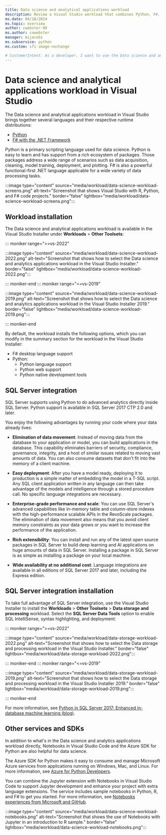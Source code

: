 ```yaml
---
title: Data science and analytical applications workload
description: Review a Visual Studio workload that combines Python, F#, and their respective runtime distributions, including Anaconda, and also R for earlier versions of Visual Studio.
ms.date: 04/18/2024
ms.topic: overview
author: cwebster-99
ms.author: cowebster
manager: mijacobs
ms.subservice: python
ms.custom: sfi-image-nochange

# CustomerIntent: As a developer, I want to use the Data science and analytical applications workload in Visual Studio so I can work with multiple languages and runtime distributions.
---
```


# Data science and analytical applications workload in Visual Studio

The Data science and analytical applications workload in Visual Studio brings together several languages and their respective runtime distributions:

- [Python](../python/overview-of-python-tools-for-visual-studio.md)
- [F# with the .NET Framework](/dotnet/fsharp/)

Python is a primary scripting language used for data science. Python is easy to learn and has support from a rich ecosystem of packages. Those packages address a wide range of scenarios such as data acquisition, cleaning, model training, deployment, and plotting. F# is also a powerful functional-first .NET language applicable for a wide variety of data processing tasks.

:::image type="content" source="media/workload/data-science-workload-screens.png" alt-text="Screenshot that shows Visual Studio with R, Python, and F# code projects." border="false" lightbox="media/workload/data-science-workload-screens.png":::

## Workload installation

The Data science and analytical applications workload is available in the Visual Studio Installer under **Workloads** > **Other Toolsets**:

::: moniker range=">=vs-2022"

:::image type="content" source="media/workload/data-science-workload-2022.png" alt-text="Screenshot that shows how to select the Data science and analytics applications workload in the Visual Studio Installer." border="false" lightbox="media/workload/data-science-workload-2022.png":::

::: moniker-end
::: moniker range="<=vs-2019"

:::image type="content" source="media/workload/data-science-workload-2019.png" alt-text="Screenshot that shows how to select the Data science and analytics applications workload in the Visual Studio Installer 2019." border="false" lightbox="media/workload/data-science-workload-2019.png":::

::: moniker-end

By default, the workload installs the following options, which you can modify in the summary section for the workload in the Visual Studio Installer:

- F# desktop language support
- Python:
   - Python language support
   - Python web support
   - Python native development tools

## SQL Server integration

SQL Server supports using Python to do advanced analytics directly inside SQL Server. Python support is available in SQL Server 2017 CTP 2.0 and later.

You enjoy the following advantages by running your code where your data already lives:

- **Elimination of data movement**: Instead of moving data from the database to your application or model, you can build applications in the database. This capability eliminates barriers of security, compliance, governance, integrity, and a host of similar issues related to moving vast amounts of data. You can also consume datasets that don't fit into the memory of a client machine.

- **Easy deployment**: After you have a model ready, deploying it to production is a simple matter of embedding the model in a T-SQL script. Any SQL client application written in any language can then take advantage of the models and intelligence through a stored procedure call. No specific language integrations are necessary.

- **Enterprise-grade performance and scale**: You can use SQL Server's advanced capabilities like in-memory table and column-store indexes with the high-performance scalable APIs in the RevoScale packages. The elimination of data movement also means that you avoid client memory constraints as your data grows or you want to increase the performance of the application.

- **Rich extensibility**: You can install and run any of the latest open source packages in SQL Server to build deep learning and AI applications on huge amounts of data in SQL Server. Installing a package in SQL Server is as simple as installing a package on your local machine.

- **Wide availability at no additional cost**: Language integrations are available in all editions of SQL Server 2017 and later, including the Express edition.

## SQL Server integration installation

To take full advantage of SQL Server integration, use the Visual Studio Installer to install the **Workloads** > **Other Toolsets** > **Data storage and processing** workload. Select the **SQL Server Data Tools** option to enable SQL IntelliSense, syntax highlighting, and deployment:

::: moniker range=">=vs-2022"

:::image type="content" source="media/workload/data-storage-workload-2022.png" alt-text="Screenshot that shows how to select the Data storage and processing workload in the Visual Studio Installer." border="false" lightbox="media/workload/data-storage-workload-2022.png":::

::: moniker-end
::: moniker range="<=vs-2019"

:::image type="content" source="media/workload/data-storage-workload-2019.png" alt-text="Screenshot that shows how to select the Data storage and processing workload in the Visual Studio Installer 2019." border="false" lightbox="media/workload/data-storage-workload-2019.png":::

::: moniker-end

For more information, see [Python in SQL Server 2017: Enhanced in-database machine learning (blog)](https://blogs.technet.microsoft.com/dataplatforminsider/2017/04/19/python-in-sql-server-2017-enhanced-in-database-machine-learning/).

## Other services and SDKs

In addition to what's in the Data science and analytics applications workload directly, Notebooks in Visual Studio Code and the Azure SDK for Python are also helpful for data science.

The Azure SDK for Python makes it easy to consume and manage Microsoft Azure services from applications running on Windows, Mac, and Linux. For more information, see [Azure for Python Developers](/azure/developer/python/).

You can combine the Jupyter extension with Notebooks in Visual Studio Code to support Jupyter development and enhance your project with extra language extensions. The service includes sample notebooks in Python, R, and F# to get you started. For more information, see [Notebooks experiences from Microsoft and GitHub](https://visualstudio.microsoft.com/vs/features/notebooks-at-microsoft/).

:::image type="content" source="media/workload/data-science-workload-notebooks.png" alt-text="Screenshot that shows the use of Notebooks with Jupyter in an introduction to R sample." border="false" lightbox="media/workload/data-science-workload-notebooks.png":::
